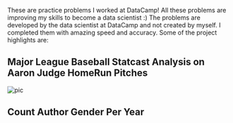 
These are practice problems I worked at DataCamp! All these problems are improving my skills to become a data scientist :) 
The problems are developed by the data scientist at DataCamp and not created by myself. I completed them with amazing speed and accuracy.
Some of the project highlights are:

## Major League Baseball Statcast Analysis on Aaron Judge HomeRun Pitches 

![pic](https://user-images.githubusercontent.com/44904887/56397799-f87e6380-6202-11e9-9e88-3b976acb9e84.png)

## Count Author Gender Per Year
